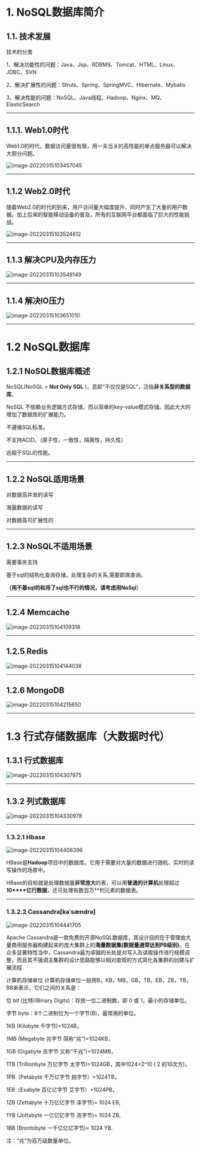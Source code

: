 # **1.**   NoSQL数据库简介



## **1.1.**  技术发展

技术的分类

1、解决功能性的问题：Java、Jsp、RDBMS、Tomcat、HTML、Linux、JDBC、SVN

2、解决扩展性的问题：Struts、Spring、SpringMVC、Hibernate、Mybatis

3、解决性能的问题：NoSQL、Java线程、Hadoop、Nginx、MQ、ElasticSearch



---



## **1.1.1.**  Web1.0时代



Web1.0的时代，数据访问量很有限，用一夫当关的高性能的单点服务器可以解决大部分问题。



![image-20220315103457045](NoSQL数据库简介.assets/image-20220315103457045.png)

---



## 1.1.2  Web2.0时代



随着Web2.0的时代的到来，用户访问量大幅度提升，同时产生了大量的用户数据。加上后来的智能移动设备的普及，所有的互联网平台都面临了巨大的性能挑战。



![image-20220315103524812](NoSQL数据库简介.assets/image-20220315103524812.png)

---



## 1.1.3  解决CPU及内存压力



![image-20220315103549149](NoSQL数据库简介.assets/image-20220315103549149.png)



---



## 1.1.4 解决IO压力



![image-20220315103651010](NoSQL数据库简介.assets/image-20220315103651010.png)



---



# 1.2 NoSQL数据库



## 1.2.1 NoSQL数据库概述



NoSQL(NoSQL = **Not Only SQL** )，意即“不仅仅是SQL”，泛指**非关系型的数据库**。 

NoSQL 不依赖业务逻辑方式存储，而以简单的key-value模式存储。因此大大的增加了数据库的扩展能力。



 不遵循SQL标准。

 不支持ACID。（原子性，一致性，隔离性，持久性）

 远超于SQL的性能。



---



## 1.2.2 NoSQL适用场景



 对数据高并发的读写

 海量数据的读写

 对数据高可扩展性的



---



## 1.2.3 NoSQL不适用场景



 需要事务支持

 基于sql的结构化查询存储，处理复杂的关系,需要即席查询。

 **（用不着sql的和用了sql也不行的情况，请考虑用NoSql**）



---



## 1.2.4 Memcache



![image-20220315104109318](NoSQL数据库简介.assets/image-20220315104109318.png)



---



## 1.2.5 Redis



![image-20220315104144038](NoSQL数据库简介.assets/image-20220315104144038.png)



---



## 1.2.6 MongoDB



![image-20220315104215650](NoSQL数据库简介.assets/image-20220315104215650.png)



---



# 1.3 行式存储数据库（大数据时代）



## 1.3.1 行式数据库



![image-20220315104307975](NoSQL数据库简介.assets/image-20220315104307975.png)



---



## 1.3.2 列式数据库



![image-20220315104330978](NoSQL数据库简介.assets/image-20220315104330978.png)



---



### 1.3.2.1 Hbase



![image-20220315104408396](NoSQL数据库简介.assets/image-20220315104408396.png)

HBase是**Hadoop**项目中的数据库。它用于需要对大量的数据进行随机、实时的读写操作的场景中。

HBase的目标就是处理数据量**非常庞大**的表，可以用**普通的计算机**处理超过**10****亿行数据**，还可处理有数百万**列元素的数据表。



---



### 1.3.2.2 Cassandra[kəˈsændrə]



![image-20220315104441705](NoSQL数据库简介.assets/image-20220315104441705.png)

Apache Cassandra是一款免费的开源NoSQL数据库，其设计目的在于管理由大量商用服务器构建起来的庞大集群上的**海量数据集(数据量通常达到PB级别)**。在众多显著特性当中，Cassandra最为卓越的长处是对写入及读取操作进行规模调整，而且其不强调主集群的设计思路能够以相对直观的方式简化各集群的创建与扩展流程



计算机存储单位 计算机存储单位一般用B，KB，MB，GB，TB，EB，ZB，YB，BB来表示，它们之间的关系是：

位 bit (比特)(Binary Digits)：存放一位二进制数，即 0 或 1，最小的存储单位。

字节 byte：8个二进制位为一个字节(B)，最常用的单位。

1KB (Kilobyte 千字节)=1024B，

1MB (Megabyte 兆字节 简称“兆”)=1024KB，

1GB (Gigabyte 吉字节 又称“千兆”)=1024MB，

1TB (Trillionbyte 万亿字节 太字节)=1024GB，其中1024=2^10 ( 2 的10次方)，

1PB（Petabyte 千万亿字节 拍字节）=1024TB，

1EB（Exabyte 百亿亿字节 艾字节）=1024PB，

1ZB (Zettabyte 十万亿亿字节 泽字节)= 1024 EB,

1YB (Jottabyte 一亿亿亿字节 尧字节)= 1024 ZB,

1BB (Brontobyte 一千亿亿亿字节)= 1024 YB.

注：“兆”为百万级数量单位。